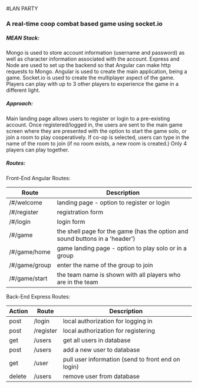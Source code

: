 #LAN PARTY

### A real-time coop combat based game using socket.io

##### MEAN Stack:
Mongo is used to store account information (username and password) as well as character information associated with the account.
Express and Node are used to set up the backend so that Angular can make http requests to Mongo.
Angular is used to create the main application, being a game.
Socket.io is used to create the multiplayer aspect of the game. Players can play with up to 3 other players to experience the game in a different light.

##### Approach:
Main landing page allows users to register or login to a pre-existing account.
Once registered/logged in, the users are sent to the main game screen where they are presented with the option to start the game solo, or join a room to play cooperatively.
	If co-op is selected, users can type in the name of the room to join (if no room exists, a new room is created.) Only 4 players can play together.

##### Routes: 
Front-End Angular Routes:


Route | Description
--- | ---
/#/welcome | landing page - option to register or login
/#/register| registration form
/#/login   | login form
/#/game    | the shell page for the game (has the option and sound buttons in a 'header')
/#/game/home    | game landing page - option to play solo or in a group
/#/game/group   | enter the name of the group to join
/#/game/start   | the team name is shown with all players who are in the team


Back-End Express Routes:


Action | Route | Description
--- | --- | ---
post | /login | local authorization for logging in
post | /register | local authorization for registering
get | /users | get all users in database
post | /users | add a new user to database
get | /user | pull user information (send to front end on login)
delete | /users | remove user from database